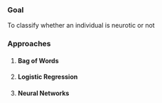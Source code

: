 ### Goal
To classify whether an individual is neurotic or not

### Approaches

1. #### Bag of Words


2. #### Logistic Regression

3. #### Neural Networks

